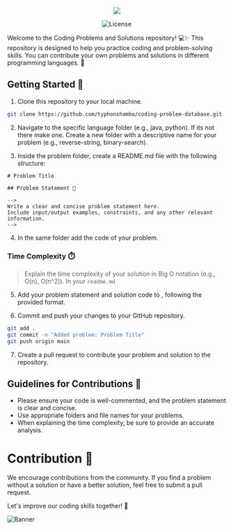 <center><img src="https://capsule-render.vercel.app/api?type=waving&color=gradient&height=200&section=header&text=Coding-problem&fontSize=80&fontAlignY=35&animation=twinkling&fontColor=gradient" /></center>

<p align="center">
  <img src="https://img.shields.io/github/license/typhonshambo/coding-problem-database" alt="License">

</p>



Welcome to the Coding Problems and Solutions repository! 💻✨ This repository is designed to help you practice coding and problem-solving skills. You can contribute your own problems and solutions in different programming languages. 🚀



## Getting Started 🚀

1. Clone this repository to your local machine.

```bash
git clone https://github.com/typhonshambo/coding-problem-database.git

```
2. Navigate to the specific language folder (e.g., java, python). If its not there make one.
Create a new folder with a descriptive name for your problem (e.g., reverse-string, binary-search).

3. Inside the problem folder, create a README.md file with the following structure:
```
# Problem Title

## Problem Statement 📜

-->
Write a clear and concise problem statement here.
Include input/output examples, constraints, and any other relevant information.
-->
```
4. In the same folder add the code of your problem.


### Time Complexity ⏱️


> Explain the time complexity of your solution in Big O notation (e.g., O(n), O(n^2)). In your `readme.md`



5. Add your problem statement and solution code to , following the provided format.

6. Commit and push your changes to your GitHub repository.

```bash
git add .
git commit -m "Added problem: Problem Title"
git push origin main
``````

7. Create a pull request to contribute your problem and solution to the repository.

## Guidelines for Contributions 🤝

- Please ensure your code is well-commented, and the problem statement is clear and concise.
- Use appropriate folders and file names for your problems.
- When explaining the time complexity, be sure to provide an accurate analysis.


# Contribution 🌟

We encourage contributions from the community. If you find a problem without a solution or have a better solution, feel free to submit a pull request.

Let's improve our coding skills together! 🎉

![Banner](https://camo.githubusercontent.com/b856aef4d507481fc89ce06a875bbf274a5c52c868340630071652e3e6cec7be/68747470733a2f2f63617073756c652d72656e6465722e76657263656c2e6170702f6170693f747970653d776176696e6726636f6c6f723d463735433745266865696768743d3130302673656374696f6e3d666f6f746572)